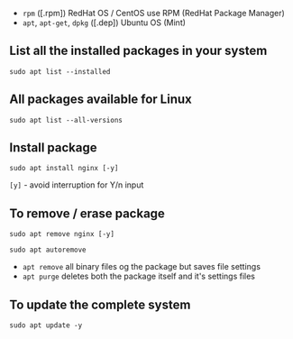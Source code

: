 - `rpm` ([.rpm]) RedHat OS / CentOS use RPM (RedHat Package Manager) 
- `apt`, `apt-get`, `dpkg` ([.dep]) Ubuntu OS (Mint)

## List all the installed packages in your system

```
sudo apt list --installed
```

## All packages available for Linux

```
sudo apt list --all-versions
```

## Install package

```
sudo apt install nginx [-y]
```

`[y]` - avoid interruption for Y/n input

## To remove / erase package

```
sudo apt remove nginx [-y]
```

```
sudo apt autoremove
```

- `apt remove` all binary files og the package but saves file settings
- `apt purge` deletes both the package itself and it's settings files

## To update the complete system

```
sudo apt update -y
```
